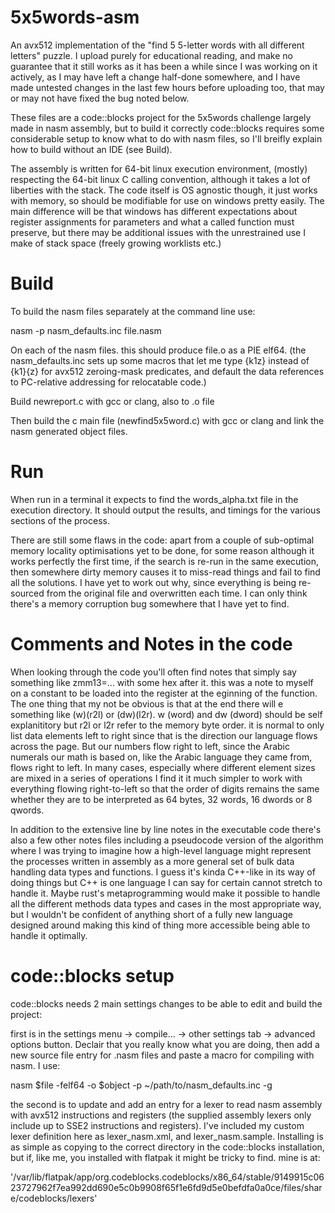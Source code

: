 # 5x5words-asm
An avx512 implementation of the "find 5 5-letter words with all different letters" puzzle. I upload purely for educational reading, and make no guarantee that it still works as it has been a while since I was working on it actively, as I may have left a change half-done somewhere, and I have made untested changes in the last few hours before uploading too, that may or may not have fixed the bug noted below.

These files are a code::blocks project for the 5x5words challenge largely made in nasm assembly, but to build it correctly code::blocks requires some considerable setup to know what to do with nasm files, so I'll breifly explain how to build without an IDE (see Build).

The assembly is written for 64-bit linux execution environment, (mostly) respecting the 64-bit linux C calling convention, although it takes a lot of liberties with the stack. The code itself is OS agnostic though, it just works with memory, so should be modifiable for use on windows pretty easily. The main difference will be that windows has different expectations about register assignments for parameters and what a called function must preserve, but there may be additional issues with the unrestrained use I make of stack space (freely growing worklists etc.)

# Build

To build the nasm files separately at the command line use:

nasm -p nasm_defaults.inc file.nasm

On each of the nasm files. this should produce file.o as a PIE elf64.
(the nasm_defaults.inc sets up some macros that let me type {k1z} instead of {k1}{z} for avx512 zeroing-mask predicates, and default the data references to PC-relative addressing for relocatable code.)

Build newreport.c with gcc or clang, also to .o file

Then build the c main file (newfind5x5word.c) with gcc or clang and link the nasm generated object files.

# Run
When run in a terminal it expects to find the words_alpha.txt file in the execution directory.
It should output the results, and timings for the various sections of the process.

There are still some flaws in the code: apart from a couple of sub-optimal memory locality optimisations yet to be done, for some reason although it works perfectly the first time, if the search is re-run in the same execution, then somewhere dirty memory causes it to miss-read things and fail to find all the solutions. I have yet to work out why, since everything is being re-sourced from the original file and overwritten each time. I can only think there's a memory corruption bug somewhere that I have yet to find.

# Comments and Notes in the code

When looking through the code you'll often find notes that simply say something like zmm13=... with some hex after it. this was a note to myself on a constant to be loaded into the register at the eginning of the function. The one thing that my not be obvious is that at the end there will e something like (w)(r2l) or (dw)(l2r). w (word) and dw (dword) should be self explanititory but r2l or l2r refer to the memory byte order. it is normal to only list data elements left to right since that is the direction our language flows across the page. But our numbers flow right to left, since the Arabic numerals our math is based on, like the Arabic language they came from, flows right to left. In many cases, especially where different element sizes are mixed in a series of operations I find it it much simpler to work with everything flowing right-to-left so that the order of digits remains the same whether they are to be interpreted as 64 bytes, 32 words, 16 dwords or 8 qwords.

In addition to the extensive line by line notes in the executable code there's also a few other notes files including a pseudocode version of the algorithm where I was trying to imagine how a high-level language might represent the processes written in assembly as a more general set of bulk data handling data types and functions. I guess it's kinda C++-like in its way of doing things but C++ is one language I can say for certain cannot stretch to handle it. Maybe rust's metaprogramming would make it possible to handle all the different methods data types and cases in the most appropriate way, but I wouldn't be confident of anything short of a fully new language designed around making this kind of thing more accessible being able to handle it optimally.

# code::blocks setup
code::blocks needs 2 main settings changes to be able to edit and build the project:

first is in the settings menu -> compile... -> other settings tab -> advanced options button.    Declair that you really know what you are doing, then add a new source file entry for .nasm files and paste a macro for compiling with nasm. I use:

nasm $file -felf64 -o $object -p ~/path/to/nasm_defaults.inc -g



the second is to update and add an entry for a lexer to read nasm assembly with avx512 instructions and registers (the supplied assembly lexers only include up to SSE2 instructions and registers). I've included my custom lexer definition here as lexer_nasm.xml, and lexer_nasm.sample. Installing is as simple as copying to the correct directory in the code::blocks installation, but if, like me, you installed with flatpak it might be tricky to find. mine is at:

'/var/lib/flatpak/app/org.codeblocks.codeblocks/x86_64/stable/9149915c0623727962f7ea992dd690e5c0b9908f65f1e6fd9d5e0befdfa0a0ce/files/share/codeblocks/lexers'


